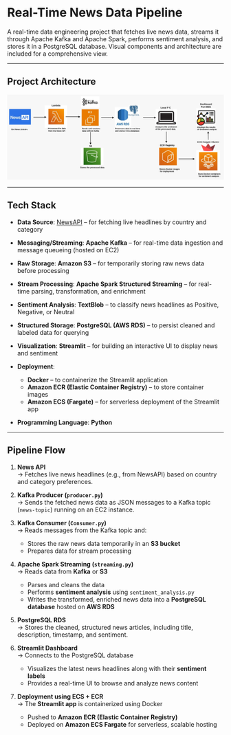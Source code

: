 #  Real-Time News Data Pipeline

A real-time data engineering project that fetches live news data, streams it through Apache Kafka and Apache Spark, performs sentiment analysis, and stores it in a PostgreSQL database. Visual components and architecture are included for a comprehensive view.

---

##  Project Architecture

![Architecture](Images/Architecture.png)

---


##  Tech Stack

- **Data Source**: [NewsAPI](https://newsapi.org/) – for fetching live headlines by country and category

- **Messaging/Streaming**: **Apache Kafka** – for real-time data ingestion and message queueing (hosted on EC2)

- **Raw Storage**: **Amazon S3** – for temporarily storing raw news data before processing

- **Stream Processing**: **Apache Spark Structured Streaming** – for real-time parsing, transformation, and enrichment

- **Sentiment Analysis**: **TextBlob** – to classify news headlines as Positive, Negative, or Neutral

- **Structured Storage**: **PostgreSQL (AWS RDS)** – to persist cleaned and labeled data for querying

- **Visualization**: **Streamlit** – for building an interactive UI to display news and sentiment

- **Deployment**:
  - **Docker** – to containerize the Streamlit application  
  - **Amazon ECR (Elastic Container Registry)** – to store container images  
  - **Amazon ECS (Fargate)** – for serverless deployment of the Streamlit app

- **Programming Language**: **Python**

---

## Pipeline Flow

1. **News API**  
   → Fetches live news headlines (e.g., from NewsAPI) based on country and category preferences.

2. **Kafka Producer (`producer.py`)**  
   → Sends the fetched news data as JSON messages to a Kafka topic (`news-topic`) running on an EC2 instance.

3. **Kafka Consumer (`Consumer.py`)**  
   → Reads messages from the Kafka topic and:
   - Stores the raw news data temporarily in an **S3 bucket**
   - Prepares data for stream processing

4. **Apache Spark Streaming (`streaming.py`)**  
   → Reads data from **Kafka** or **S3**
   - Parses and cleans the data
   - Performs **sentiment analysis** using `sentiment_analysis.py`
   - Writes the transformed, enriched news data into a **PostgreSQL database** hosted on **AWS RDS**

5. **PostgreSQL RDS**  
   → Stores the cleaned, structured news articles, including title, description, timestamp, and sentiment.

6. **Streamlit Dashboard**  
   → Connects to the PostgreSQL database
   - Visualizes the latest news headlines along with their **sentiment labels**
   - Provides a real-time UI to browse and analyze news content

7. **Deployment using ECS + ECR**  
   → The **Streamlit app** is containerized using Docker  
   - Pushed to **Amazon ECR (Elastic Container Registry)**  
   - Deployed on **Amazon ECS Fargate** for serverless, scalable hosting





